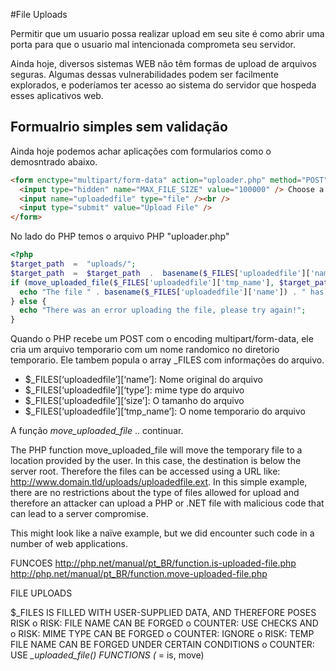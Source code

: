 #File Uploads

Permitir que um usuario possa realizar upload em seu site é como abrir uma porta para que o usuario mal intencionada comprometa seu servidor.

Ainda hoje, diversos sistemas WEB não têm formas de upload de arquivos seguras. Algumas dessas vulnerabilidades podem ser facilmente explorados, e poderíamos ter acesso ao sistema do servidor que hospeda esses aplicativos web.

## Formualrio simples sem validação

Ainda hoje podemos achar aplicações com formularios como o demosntrado abaixo.

```html
<form enctype="multipart/form-data" action="uploader.php" method="POST">
  <input type="hidden" name="MAX_FILE_SIZE" value="100000" /> Choose a file to upload:
  <input name="uploadedfile" type="file" /><br />
  <input type="submit" value="Upload File" />
</form>
```

No lado do PHP temos o arquivo PHP "uploader.php"

```php
<?php
$target_path  =  "uploads/";
$target_path  =  $target_path  .  basename($_FILES['uploadedfile']['name']);
if (move_uploaded_file($_FILES['uploadedfile']['tmp_name'], $target_path)) {
  echo "The file " . basename($_FILES['uploadedfile']['name']) . " has been uploaded";
} else {
  echo "There was an error uploading the file, please try again!";
}
```

Quando o PHP recebe um POST com o encoding multipart/form-data, ele cria um arquivo temporario com um nome randomico no diretorio temporario. Ele tambem popula o array \_FILES com informações do arquivo.

- $\_FILES[‘uploadedfile’][‘name’]: Nome original do arquivo
- $\_FILES[‘uploadedfile’][‘type’]: mime type do arquivo
- $\_FILES[‘uploadedfile’][‘size’]: O tamanho do arquivo
- $\_FILES[‘uploadedfile’][‘tmp_name’]: O nome temporario do arquivo

A função _move_uploaded_file_  .. continuar.



The PHP function move_uploaded_file will move the temporary file to a location provided by the user. In this case, the destination is below the server root. Therefore the files can be accessed using a URL like: http://www.domain.tld/uploads/uploadedfile.ext. In this simple example, there are no restrictions about the type of files allowed for upload and therefore an attacker can upload a PHP or .NET file with malicious code that can lead to a server compromise.

This might look like a naïve example, but we did encounter such code in a number of web applications.


FUNCOES
http://php.net/manual/pt_BR/function.is-uploaded-file.php
http://php.net/manual/pt_BR/function.move-uploaded-file.php

FILE
  UPLOADS

$_FILES IS FILLED WITH USER-SUPPLIED DATA, AND THEREFORE POSES RISK
  o RISK: FILE NAME CAN BE FORGED
  o COUNTER: USE CHECKS AND
  o RISK: MIME TYPE CAN BE FORGED
  o COUNTER: IGNORE
  o RISK: TEMP FILE NAME CAN BE FORGED UNDER CERTAIN CONDITIONS
  o COUNTER: USE  *_uploaded_file() FUNCTIONS (* = is, move)
